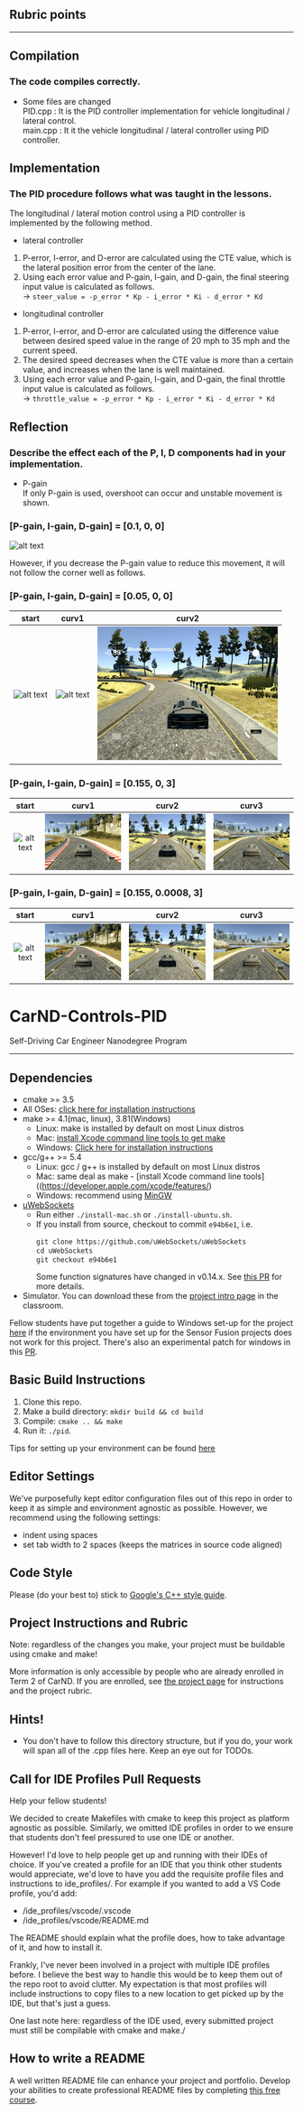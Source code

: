 [//]: # (Image References)

[image1]: ./Gif/P1_1.gif "P1_1"
[image2]: ./Gif/P05_1.gif "P05_1"
[image3]: ./Gif/P05_2.gif "P05_2"
[image4]: ./Gif/P05_3.gif "P05_3"

[image5]: ./Gif/PD_1.gif "PD_1"
[image6]: ./Gif/PD_2.gif "PD_2"
[image7]: ./Gif/PD_3.gif "PD_3"
[image8]: ./Gif/PD_4.gif "PD_4"

[image9]: ./Gif/PID_1.gif "PID_1"
[image10]: ./Gif/PID_2.gif "PID_2"
[image11]: ./Gif/PID_3.gif "PID_3"
[image12]: ./Gif/PID_4.gif "PID_4"


## Rubric points
---  

## Compilation
### The code compiles correctly.  
- Some files are changed   
PID.cpp  : It is the PID controller implementation for vehicle longitudinal / lateral control.   
main.cpp : It it the vehicle longitudinal / lateral controller using PID controller.


## Implementation
### The PID procedure follows what was taught in the lessons.  
The longitudinal / lateral motion control using a PID controller is implemented by the following method.  
- lateral controller   
1. P-error, I-error, and D-error are calculated using the CTE value, which is the lateral position error from the center of the lane.  
2. Using each error value and P-gain, I-gain, and D-gain, the final steering input value is calculated as follows.  
-> `steer_value = -p_error * Kp - i_error * Ki - d_error * Kd`

- longitudinal controller   
1. P-error, I-error, and D-error are calculated using the difference value between desired speed value in the range of 20 mph to 35 mph and the current speed.  
2. The desired speed decreases when the CTE value is more than a certain value, and increases when the lane is well maintained.
2. Using each error value and P-gain, I-gain, and D-gain, the final throttle input value is calculated as follows.  
-> `throttle_value = -p_error * Kp - i_error * Ki - d_error * Kd`

## Reflection
### Describe the effect each of the P, I, D components had in your implementation.
- P-gain  
If only P-gain is used, overshoot can occur and unstable movement is shown.  
### [P-gain, I-gain, D-gain] = [0.1, 0, 0] 

![alt text][image1]

However, if you decrease the P-gain value to reduce this movement, it will not follow the corner well as follows.   

### [P-gain, I-gain, D-gain] = [0.05, 0, 0] 

| start | curv1 | curv2 | 
|:--------:|:------:|:---------------:|
| ![alt text][image2] | ![alt text][image3] | ![alt text][image4]  | 

### [P-gain, I-gain, D-gain] = [0.155, 0, 3] 
| start | curv1 | curv2 | curv3 |
|:--------:|:------:|:---------------:|:----:|    
| ![alt text][image5] | ![alt text][image6] | ![alt text][image7]  | ![alt text][image8]|


### [P-gain, I-gain, D-gain] = [0.155, 0.0008, 3] 
| start | curv1 | curv2 | curv3 |
|:--------:|:------:|:---------------:|:----:|    
| ![alt text][image9] | ![alt text][image10] | ![alt text][image11]  | ![alt text][image12]|







# CarND-Controls-PID
Self-Driving Car Engineer Nanodegree Program

---

## Dependencies

* cmake >= 3.5
 * All OSes: [click here for installation instructions](https://cmake.org/install/)
* make >= 4.1(mac, linux), 3.81(Windows)
  * Linux: make is installed by default on most Linux distros
  * Mac: [install Xcode command line tools to get make](https://developer.apple.com/xcode/features/)
  * Windows: [Click here for installation instructions](http://gnuwin32.sourceforge.net/packages/make.htm)
* gcc/g++ >= 5.4
  * Linux: gcc / g++ is installed by default on most Linux distros
  * Mac: same deal as make - [install Xcode command line tools]((https://developer.apple.com/xcode/features/)
  * Windows: recommend using [MinGW](http://www.mingw.org/)
* [uWebSockets](https://github.com/uWebSockets/uWebSockets)
  * Run either `./install-mac.sh` or `./install-ubuntu.sh`.
  * If you install from source, checkout to commit `e94b6e1`, i.e.
    ```
    git clone https://github.com/uWebSockets/uWebSockets 
    cd uWebSockets
    git checkout e94b6e1
    ```
    Some function signatures have changed in v0.14.x. See [this PR](https://github.com/udacity/CarND-MPC-Project/pull/3) for more details.
* Simulator. You can download these from the [project intro page](https://github.com/udacity/self-driving-car-sim/releases) in the classroom.

Fellow students have put together a guide to Windows set-up for the project [here](https://s3-us-west-1.amazonaws.com/udacity-selfdrivingcar/files/Kidnapped_Vehicle_Windows_Setup.pdf) if the environment you have set up for the Sensor Fusion projects does not work for this project. There's also an experimental patch for windows in this [PR](https://github.com/udacity/CarND-PID-Control-Project/pull/3).

## Basic Build Instructions

1. Clone this repo.
2. Make a build directory: `mkdir build && cd build`
3. Compile: `cmake .. && make`
4. Run it: `./pid`. 

Tips for setting up your environment can be found [here](https://classroom.udacity.com/nanodegrees/nd013/parts/40f38239-66b6-46ec-ae68-03afd8a601c8/modules/0949fca6-b379-42af-a919-ee50aa304e6a/lessons/f758c44c-5e40-4e01-93b5-1a82aa4e044f/concepts/23d376c7-0195-4276-bdf0-e02f1f3c665d)

## Editor Settings

We've purposefully kept editor configuration files out of this repo in order to
keep it as simple and environment agnostic as possible. However, we recommend
using the following settings:

* indent using spaces
* set tab width to 2 spaces (keeps the matrices in source code aligned)

## Code Style

Please (do your best to) stick to [Google's C++ style guide](https://google.github.io/styleguide/cppguide.html).

## Project Instructions and Rubric

Note: regardless of the changes you make, your project must be buildable using
cmake and make!

More information is only accessible by people who are already enrolled in Term 2
of CarND. If you are enrolled, see [the project page](https://classroom.udacity.com/nanodegrees/nd013/parts/40f38239-66b6-46ec-ae68-03afd8a601c8/modules/f1820894-8322-4bb3-81aa-b26b3c6dcbaf/lessons/e8235395-22dd-4b87-88e0-d108c5e5bbf4/concepts/6a4d8d42-6a04-4aa6-b284-1697c0fd6562)
for instructions and the project rubric.

## Hints!

* You don't have to follow this directory structure, but if you do, your work
  will span all of the .cpp files here. Keep an eye out for TODOs.

## Call for IDE Profiles Pull Requests

Help your fellow students!

We decided to create Makefiles with cmake to keep this project as platform
agnostic as possible. Similarly, we omitted IDE profiles in order to we ensure
that students don't feel pressured to use one IDE or another.

However! I'd love to help people get up and running with their IDEs of choice.
If you've created a profile for an IDE that you think other students would
appreciate, we'd love to have you add the requisite profile files and
instructions to ide_profiles/. For example if you wanted to add a VS Code
profile, you'd add:

* /ide_profiles/vscode/.vscode
* /ide_profiles/vscode/README.md

The README should explain what the profile does, how to take advantage of it,
and how to install it.

Frankly, I've never been involved in a project with multiple IDE profiles
before. I believe the best way to handle this would be to keep them out of the
repo root to avoid clutter. My expectation is that most profiles will include
instructions to copy files to a new location to get picked up by the IDE, but
that's just a guess.

One last note here: regardless of the IDE used, every submitted project must
still be compilable with cmake and make./

## How to write a README
A well written README file can enhance your project and portfolio.  Develop your abilities to create professional README files by completing [this free course](https://www.udacity.com/course/writing-readmes--ud777).

